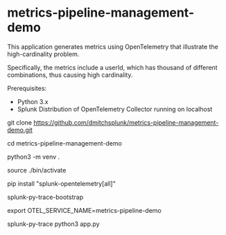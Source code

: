 # metrics-pipeline-management-demo

This application generates metrics using OpenTelemetry that illustrate the high-cardinality problem. 

Specifically, the metrics include a userId, which has thousand of different combinations, thus causing high cardinality. 

Prerequisites: 

- Python 3.x
- Splunk Distribution of OpenTelemetry Collector running on localhost 

git clone https://github.com/dmitchsplunk/metrics-pipeline-management-demo.git

cd metrics-pipeline-management-demo

python3 -m venv .

source ./bin/activate

pip install "splunk-opentelemetry[all]"

splunk-py-trace-bootstrap

export OTEL_SERVICE_NAME=metrics-pipeline-demo

splunk-py-trace python3 app.py